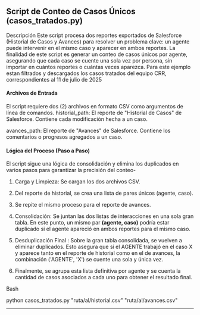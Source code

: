 ## Script de Conteo de Casos Únicos (casos_tratados.py)
Descripción
Este script procesa dos reportes exportados de Salesforce (Historial de Casos y Avances) para resolver un problema clave: un agente puede intervenir en el mismo caso y aparecer en ambos reportes.
La finalidad de este script es generar un conteo de casos únicos por agente, asegurando que cada caso se cuente una sola vez por persona, sin importar en cuántos reportes o cuántas veces aparezca.
Para este ejemplo estan filtrados y descargados los casos tratados del equipo CRR, correspondientes al 11 de julio de 2025

####  Archivos de Entrada
El script requiere dos (2) archivos en formato CSV como argumentos de línea de comandos. 
historial_path: El reporte de "Historial de Casos" de Salesforce. Contiene cada modificación hecha a un caso.

avances_path: El reporte de "Avances" de Salesforce. Contiene los comentarios o progresos agregados a un caso.

#### Lógica del Proceso (Paso a Paso)
El script sigue una lógica de consolidación y elimina los duplicados en varios pasos para garantizar la precisión del conteo-

1. Carga y Limpieza: Se cargan los dos archivos CSV.

2. Del reporte de historial, se crea una lista de pares únicos (agente, caso).

3. Se repite el mismo proceso para el reporte de avances.

4. Consolidación: Se juntan las dos listas de interacciones en una sola gran tabla. En este punto, un mismo par **(agente, caso)** podría estar duplicado si el agente apareció en ambos reportes para el mismo caso.

5. Desduplicación Final : Sobre la gran tabla consolidada, se vuelven a eliminar duplicados. Esto asegura que si el AGENTE trabajó en el caso X y aparece tanto en el reporte de historial como en el de avances, la combinación ('AGENTE', 'X') se cuente una sola y única vez.

6. Finalmente, se agrupa esta lista definitiva por agente y se cuenta la cantidad de casos asociados a cada uno para obtener el resultado final.


Bash

python casos_tratados.py "ruta/al/historial.csv" "ruta/al/avances.csv"

--------


